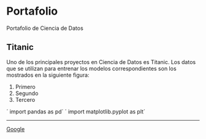 # Portafolio
Portafolio de Ciencia de Datos
## Titanic

Uno de los principales proyectos en Ciencia de Datos es Titanic. Los datos que se utilizan para entrenar los modelos correspondientes son los mostrados en la siguiente figura:

1. Primero
2. Segundo
3. Tercero

´ import pandas as pd´
´ import matplotlib.pyplot as plt´

---

[Google](https://www.google.com)

